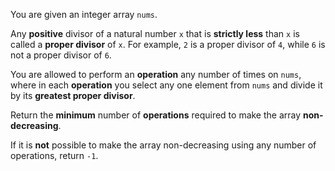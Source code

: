 You are given an integer array `nums`.

Any **positive** divisor of a natural number `x` that is **strictly less** than `x` is called a **proper divisor** of `x`. For example, `2` is a proper divisor of `4`, while `6` is not a proper divisor of `6`.

You are allowed to perform an **operation** any number of times on `nums`, where in each **operation** you select any one element from `nums` and divide it by its **greatest proper divisor**.

Return the **minimum** number of **operations** required to make the array **non-decreasing**.

If it is **not** possible to make the array non-decreasing using any number of operations, return `-1`.